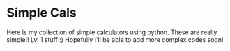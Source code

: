 # Simple Cals
Here is my collection of simple calculators using python.
These are really simple!! Lvl 1 stuff :) 
Hopefully I'll be able to add more complex codes soon! 
